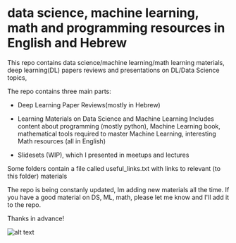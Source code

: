 # data science, machine learning, math and programming resources in English and Hebrew

This repo contains data science/machine learning/math learning materials, deep learning(DL) papers reviews and presentations on DL/Data Science topics, 


The repo contains three main parts: 

- Deep Learning Paper Reviews(mostly in Hebrew)

- Learning Materials on Data Science and Machine Learning 
Includes content about programming (mostly python), Machine Learning book, mathematical tools required to master Machine Learning, interesting Math resources (all in English)

- Slidesets (WIP), which I presented in meetups and lectures

Some folders contain a file called useful_links.txt with links to relevant (to this folder) materials

The repo is being constanly updated, Im adding new materials all the time. If you have a good material on DS, ML, math, please let me know and I'll add it to the repo.

Thanks in advance!

![alt text](https://images.pexels.com/photos/5475809/pexels-photo-5475809.jpeg?auto=compress&cs=tinysrgb&dpr=2&w=500)
